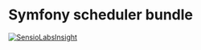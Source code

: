 Symfony scheduler bundle
========================


[![SensioLabsInsight](https://insight.sensiolabs.com/projects/18d07f61-2426-411f-ad5a-f15acec2a5b0/big.png)](https://insight.sensiolabs.com/projects/18d07f61-2426-411f-ad5a-f15acec2a5b0)